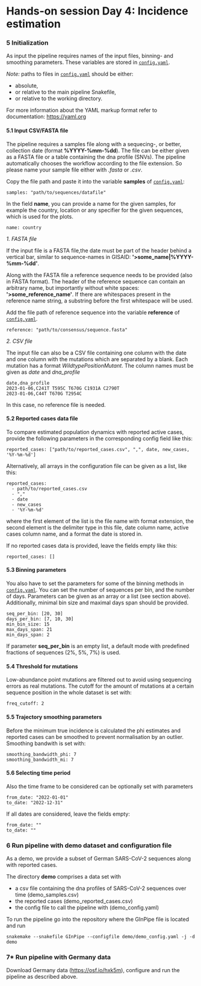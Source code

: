 # Hands-on session Day 4: Incidence estimation

### 5 Initialization

As input the pipeline requires names of the input files, binning- and smoothing parameters.
These variables are stored in [`config.yaml`](./config.yaml).

*Note:* paths to files in [`config.yaml`](./config.yaml) should be either:
- absolute,
- or relative to the main pipeline Snakefile,
- or relative to the working directory.

For more information about the YAML markup format refer to documentation: https://yaml.org


#### 5.1 Input CSV/FASTA file
The pipeline requires a samples file along with a sequecing-, or better, collection date (format **%YYYY-%mm-%dd**). The file can be either given as a FASTA file or a table containing the dna profile (SNVs).
The pipeline automatically chooses the workflow according to the file extension. So please name your sample file either with *.fasta* or *.csv*.


Copy the file path and paste it into the variable **samples** of [`config.yaml`](./config.yaml):

  ```
  samples: "path/to/sequences/datafile"
  ```

In the field **name**, you can provide a name for the given samples, for example the country, location or any specifier for the given sequences, which is used for the plots.

  ```
  name: country
  ```

*1. FASTA file*

If the input file is a FASTA file,the date must be part of the header behind a vertical bar, similar to sequence-names in GISAID: **'>some_name|%YYYY-%mm-%dd'**.


Along with the FASTA file a reference sequence needs to be provided (also in FASTA format). 
The header of the reference sequence can contain an arbitrary name, but importantly without white spaces:
**'>some_reference_name'**. If there are whitespaces present in the reference name string, a substring before the first whitespace will be used.


Add the file path of reference sequence into the variable **reference** of [`config.yaml`](./config.yaml).

  ```
  reference: "path/to/consensus/sequence.fasta"
  ```


*2. CSV file*

The input file can also be a CSV file containing one column with the date and one column with the mutations which are separated by a blank. Each mutation has a format *WildtypePositionMutant*. The column names must be given as *date* and *dna_profile*

```
date,dna_profile
2023-01-06,C241T T595C T670G C1931A C2790T
2023-01-06,C44T T670G T2954C
```

In this case, no reference file is needed.


#### 5.2 Reported cases data file

To compare estimated population dynamics with reported active cases, provide the following parameters in the corresponding config field like this:

  ```
  reported_cases: ["path/to/reported_cases.csv", ",", date, new_cases, '%Y-%m-%d']
  ```
Alternatively, all arrays in the configuration file can be given as a list, like this:

  ```
  reported_cases:
    - path/to/reported_cases.csv
    - ","
    - date
    - new_cases
    - '%Y-%m-%d'    
  ```


where the first element of the list is the file name with format extension, the second element is the delimiter type in this file, date column name, active cases column name, and a format the date is stored in.

If no reported cases data is provided, leave the fields empty like this:

  ```
  reported_cases: []
  ```

#### 5.3 Binning parameters
You also have to set the parameters for some of the binning methods in [`config.yaml`](./config.yaml).
You can set the number of sequences per bin, and the number of days.
Parameters can be given as an array or a list (see section above). Additionally, minimal bin size and maximal days span should be
provided.

  ```
  seq_per_bin: [20, 30]
  days_per_bin: [7, 10, 30]
  min_bin_size: 15
  max_days_span: 21
  min_days_span: 2
  ```

If parameter **seq_per_bin** is an empty list, a default mode with predefined fractions of sequences (2%, 5%, 7%) is used.

#### 5.4 Threshold for mutations

Low-abundance point mutations are filtered out to avoid using sequencing errors as real mutations.
The cutoff for the amount of mutations at a certain sequence position in the whole dataset is set with:

  ```
  freq_cutoff: 2
  ```

#### 5.5 Trajectory smoothing parameters
Before the minimum true incidence is calculated the phi estimates and reported cases can be smoothed to prevent normalisation by an outlier. Smoothing bandwith is set with:

  ```
  smoothing_bandwidth_phi: 7
  smoothing_bandwidth_mi: 7 
  ```

#### 5.6 Selecting time period 
Also the time frame to be considered can be optionally set with parameters

```
from_date: "2022-01-01"
to_date: "2022-12-31"
```

If all dates are considered, leave the fields empty: 

```
from_date: ""
to_date: ""
```

### 6 Run pipeline with demo dataset and configuration file
As a demo, we provide a subset of German SARS-CoV-2 sequences along with reported cases.

The directory **demo** comprises a data set with

- a csv file containing the dna profiles of SARS-CoV-2 sequences over time (demo_samples.csv)
- the reported cases (demo_reported_cases.csv)
- the config file to call the pipeline with (demo_config.yaml)


To run the pipeline go into the repository where the GInPipe file is located and run

```
snakemake --snakefile GInPipe --configfile demo/demo_config.yaml -j -d demo
```

### 7* Run pipeline with Germany data

Download Germany data (https://osf.io/hxk5m), configure and run the pipeline as described above.
